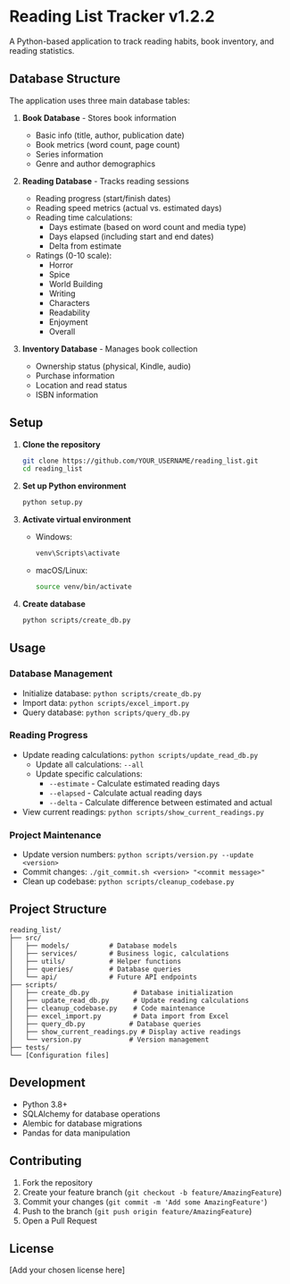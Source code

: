 # Reading List Tracker v1.2.2

A Python-based application to track reading habits, book inventory, and reading statistics.

## Database Structure

The application uses three main database tables:

1. **Book Database** - Stores book information
   - Basic info (title, author, publication date)
   - Book metrics (word count, page count)
   - Series information
   - Genre and author demographics

2. **Reading Database** - Tracks reading sessions
   - Reading progress (start/finish dates)
   - Reading speed metrics (actual vs. estimated days)
   - Reading time calculations:
     - Days estimate (based on word count and media type)
     - Days elapsed (including start and end dates)
     - Delta from estimate
   - Ratings (0-10 scale):
     - Horror
     - Spice
     - World Building
     - Writing
     - Characters
     - Readability
     - Enjoyment
     - Overall

3. **Inventory Database** - Manages book collection
   - Ownership status (physical, Kindle, audio)
   - Purchase information
   - Location and read status
   - ISBN information

## Setup

1. **Clone the repository**
   ```bash
   git clone https://github.com/YOUR_USERNAME/reading_list.git
   cd reading_list
   ```

2. **Set up Python environment**
   ```bash
   python setup.py
   ```

3. **Activate virtual environment**
   - Windows:
     ```bash
     venv\Scripts\activate
     ```
   - macOS/Linux:
     ```bash
     source venv/bin/activate
     ```

4. **Create database**
   ```bash
   python scripts/create_db.py
   ```

## Usage

### Database Management
- Initialize database: `python scripts/create_db.py`
- Import data: `python scripts/excel_import.py`
- Query database: `python scripts/query_db.py`

### Reading Progress
- Update reading calculations: `python scripts/update_read_db.py`
  - Update all calculations: `--all`
  - Update specific calculations:
    - `--estimate` - Calculate estimated reading days
    - `--elapsed` - Calculate actual reading days
    - `--delta` - Calculate difference between estimated and actual
- View current readings: `python scripts/show_current_readings.py`

### Project Maintenance
- Update version numbers: `python scripts/version.py --update <version>`
- Commit changes: `./git_commit.sh <version> "<commit message>"`
- Clean up codebase: `python scripts/cleanup_codebase.py`

## Project Structure

```
reading_list/
├── src/
│   ├── models/          # Database models
│   ├── services/        # Business logic, calculations
│   ├── utils/           # Helper functions
│   ├── queries/         # Database queries
│   └── api/             # Future API endpoints
├── scripts/
│   ├── create_db.py           # Database initialization
│   ├── update_read_db.py      # Update reading calculations
│   ├── cleanup_codebase.py    # Code maintenance
│   ├── excel_import.py        # Data import from Excel
│   ├── query_db.py           # Database queries
│   ├── show_current_readings.py # Display active readings
│   └── version.py            # Version management
├── tests/
└── [Configuration files]
```

## Development

- Python 3.8+
- SQLAlchemy for database operations
- Alembic for database migrations
- Pandas for data manipulation

## Contributing

1. Fork the repository
2. Create your feature branch (`git checkout -b feature/AmazingFeature`)
3. Commit your changes (`git commit -m 'Add some AmazingFeature'`)
4. Push to the branch (`git push origin feature/AmazingFeature`)
5. Open a Pull Request

## License

[Add your chosen license here]

